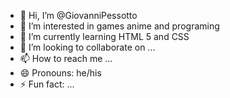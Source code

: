 - 👋 Hi, I’m @GiovanniPessotto
- 👀 I’m interested in games anime and programing
- 🌱 I’m currently learning HTML 5 and CSS
- 💞️ I’m looking to collaborate on ...
- 📫 How to reach me ...
- 😄 Pronouns: he/his
- ⚡ Fun fact: ...

<!---
GiovanniPessotto/GiovanniPessotto is a ✨ special ✨ repository because its `README.md` (this file) appears on your GitHub profile.
You can click the Preview link to take a look at your changes.
--->
